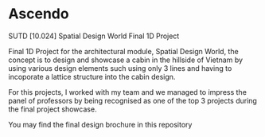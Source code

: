 # Ascendo
SUTD [10.024] Spatial Design World Final 1D Project

Final 1D Project for the architectural module, Spatial Design World, the concept is to design and showcase a cabin in the hillside of Vietnam by using various design elements such using only 3 lines and having to incoporate a lattice structure into the cabin design.

For this projects, I worked with my team and we managed to impress the panel of professors by being recognised as one of the top 3 projects during the final project showcase.

You may find the final design brochure in this repository
